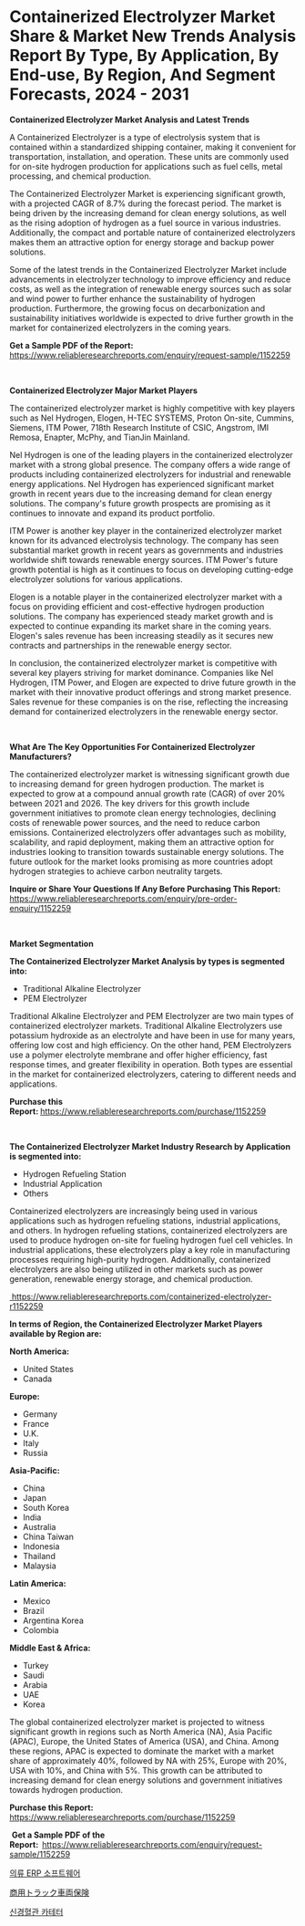 <p><h1>Containerized Electrolyzer Market Share & Market New Trends Analysis Report By Type, By Application, By End-use, By Region, And Segment Forecasts, 2024 - 2031</h1></p><p><strong>Containerized Electrolyzer Market Analysis and Latest Trends</strong></p>
<p><p>A Containerized Electrolyzer is a type of electrolysis system that is contained within a standardized shipping container, making it convenient for transportation, installation, and operation. These units are commonly used for on-site hydrogen production for applications such as fuel cells, metal processing, and chemical production.</p><p>The Containerized Electrolyzer Market is experiencing significant growth, with a projected CAGR of 8.7% during the forecast period. The market is being driven by the increasing demand for clean energy solutions, as well as the rising adoption of hydrogen as a fuel source in various industries. Additionally, the compact and portable nature of containerized electrolyzers makes them an attractive option for energy storage and backup power solutions.</p><p>Some of the latest trends in the Containerized Electrolyzer Market include advancements in electrolyzer technology to improve efficiency and reduce costs, as well as the integration of renewable energy sources such as solar and wind power to further enhance the sustainability of hydrogen production. Furthermore, the growing focus on decarbonization and sustainability initiatives worldwide is expected to drive further growth in the market for containerized electrolyzers in the coming years.</p></p>
<p><strong>Get a Sample PDF of the Report:&nbsp;</strong> <a href="https://www.reliableresearchreports.com/enquiry/request-sample/1152259">https://www.reliableresearchreports.com/enquiry/request-sample/1152259</a></p>
<p>&nbsp;</p>
<p><strong>Containerized Electrolyzer Major Market Players</strong></p>
<p><p>The containerized electrolyzer market is highly competitive with key players such as Nel Hydrogen, Elogen, H-TEC SYSTEMS, Proton On-site, Cummins, Siemens, ITM Power, 718th Research Institute of CSIC, Angstrom, IMI Remosa, Enapter, McPhy, and TianJin Mainland. </p><p>Nel Hydrogen is one of the leading players in the containerized electrolyzer market with a strong global presence. The company offers a wide range of products including containerized electrolyzers for industrial and renewable energy applications. Nel Hydrogen has experienced significant market growth in recent years due to the increasing demand for clean energy solutions. The company's future growth prospects are promising as it continues to innovate and expand its product portfolio.</p><p>ITM Power is another key player in the containerized electrolyzer market known for its advanced electrolysis technology. The company has seen substantial market growth in recent years as governments and industries worldwide shift towards renewable energy sources. ITM Power's future growth potential is high as it continues to focus on developing cutting-edge electrolyzer solutions for various applications.</p><p>Elogen is a notable player in the containerized electrolyzer market with a focus on providing efficient and cost-effective hydrogen production solutions. The company has experienced steady market growth and is expected to continue expanding its market share in the coming years. Elogen's sales revenue has been increasing steadily as it secures new contracts and partnerships in the renewable energy sector.</p><p>In conclusion, the containerized electrolyzer market is competitive with several key players striving for market dominance. Companies like Nel Hydrogen, ITM Power, and Elogen are expected to drive future growth in the market with their innovative product offerings and strong market presence. Sales revenue for these companies is on the rise, reflecting the increasing demand for containerized electrolyzers in the renewable energy sector.</p></p>
<p>&nbsp;</p>
<p><strong>What Are The Key Opportunities For Containerized Electrolyzer Manufacturers?</strong></p>
<p><p>The containerized electrolyzer market is witnessing significant growth due to increasing demand for green hydrogen production. The market is expected to grow at a compound annual growth rate (CAGR) of over 20% between 2021 and 2026. The key drivers for this growth include government initiatives to promote clean energy technologies, declining costs of renewable power sources, and the need to reduce carbon emissions. Containerized electrolyzers offer advantages such as mobility, scalability, and rapid deployment, making them an attractive option for industries looking to transition towards sustainable energy solutions. The future outlook for the market looks promising as more countries adopt hydrogen strategies to achieve carbon neutrality targets.</p></p>
<p><strong>Inquire or Share Your Questions If Any Before Purchasing This Report:</strong> <a href="https://www.reliableresearchreports.com/enquiry/pre-order-enquiry/1152259">https://www.reliableresearchreports.com/enquiry/pre-order-enquiry/1152259</a></p>
<p>&nbsp;</p>
<p><strong>Market Segmentation</strong></p>
<p><strong>The Containerized Electrolyzer Market Analysis by types is segmented into:</strong></p>
<p><ul><li>Traditional Alkaline Electrolyzer</li><li>PEM Electrolyzer</li></ul></p>
<p><p>Traditional Alkaline Electrolyzer and PEM Electrolyzer are two main types of containerized electrolyzer markets. Traditional Alkaline Electrolyzers use potassium hydroxide as an electrolyte and have been in use for many years, offering low cost and high efficiency. On the other hand, PEM Electrolyzers use a polymer electrolyte membrane and offer higher efficiency, fast response times, and greater flexibility in operation. Both types are essential in the market for containerized electrolyzers, catering to different needs and applications.</p></p>
<p><strong>Purchase this Report:&nbsp;</strong><a href="https://www.reliableresearchreports.com/purchase/1152259">https://www.reliableresearchreports.com/purchase/1152259</a></p>
<p>&nbsp;</p>
<p><strong>The Containerized Electrolyzer Market Industry Research by Application is segmented into:</strong></p>
<p><ul><li>Hydrogen Refueling Station</li><li>Industrial Application</li><li>Others</li></ul></p>
<p><p>Containerized electrolyzers are increasingly being used in various applications such as hydrogen refueling stations, industrial applications, and others. In hydrogen refueling stations, containerized electrolyzers are used to produce hydrogen on-site for fueling hydrogen fuel cell vehicles. In industrial applications, these electrolyzers play a key role in manufacturing processes requiring high-purity hydrogen. Additionally, containerized electrolyzers are also being utilized in other markets such as power generation, renewable energy storage, and chemical production.</p></p>
<p><a href="https://www.reliableresearchreports.com/containerized-electrolyzer-r1152259">&nbsp;https://www.reliableresearchreports.com/containerized-electrolyzer-r1152259</a></p>
<p><strong>In terms of Region, the Containerized Electrolyzer Market Players available by Region are:</strong></p>
<p>
    <p> <strong> North America: </strong>
        <ul>
            <li>United States</li>
            <li>Canada</li>
        </ul>
        </p> 
    <p> <strong> Europe: </strong>
        <ul>
            <li>Germany</li>
            <li>France</li>
            <li>U.K.</li>
            <li>Italy</li>
            <li>Russia</li>
        </ul>
        </p> 
    <p> <strong> Asia-Pacific: </strong>
        <ul>
            <li>China</li>
            <li>Japan</li>
            <li>South Korea</li>
            <li>India</li>
            <li>Australia</li>
            <li>China Taiwan</li>
            <li>Indonesia</li>
            <li>Thailand</li>
            <li>Malaysia</li>
        </ul>
        </p> 
    <p> <strong> Latin America: </strong>
        <ul>
            <li>Mexico</li>
            <li>Brazil</li>
            <li>Argentina Korea</li>
            <li>Colombia</li>
        </ul>
        </p> 
    <p> <strong> Middle East & Africa: </strong>
        <ul>
            <li>Turkey</li>
            <li>Saudi</li>
            <li>Arabia</li>
            <li>UAE</li>
            <li>Korea</li>
        </ul>
    </p>
    </p>
<p><p>The global containerized electrolyzer market is projected to witness significant growth in regions such as North America (NA), Asia Pacific (APAC), Europe, the United States of America (USA), and China. Among these regions, APAC is expected to dominate the market with a market share of approximately 40%, followed by NA with 25%, Europe with 20%, USA with 10%, and China with 5%. This growth can be attributed to increasing demand for clean energy solutions and government initiatives towards hydrogen production.</p></p>
<p><strong>Purchase this Report: </strong><a href="https://www.reliableresearchreports.com/purchase/1152259">https://www.reliableresearchreports.com/purchase/1152259</a></p>
<p>&nbsp;<strong>Get a Sample PDF of the Report:&nbsp;&nbsp;</strong><a href="https://www.reliableresearchreports.com/enquiry/request-sample/1152259">https://www.reliableresearchreports.com/enquiry/request-sample/1152259</a></p>
<p><strong></strong></p>
<p><p><a href="https://medium.com/@jaleelweissnat2022/%ED%8C%A8%EC%85%98-erp-%EC%86%8C%ED%94%84%ED%8A%B8%EC%9B%A8%EC%96%B4-%EC%8B%9C%EC%9E%A5-%EC%A1%B0%EC%82%AC-%EB%B3%B4%EA%B3%A0%EC%84%9C-2024%EB%85%84%EB%B6%80%ED%84%B0-2031%EB%85%84%EA%B9%8C%EC%A7%80%EC%9D%98-%EC%97%AD%EC%82%AC%EC%99%80-%EC%98%88%EC%B8%A1-c7af949f96e0">의류 ERP 소프트웨어</a></p><p><a href="https://github.com/RudyBoyer2017/Market-Research-Report-List-1/blob/main/842012542706.md">商用トラック車両保険</a></p><p><a href="https://medium.com/@obiemante1922/%EC%8B%A0%EA%B2%BD%ED%98%88%EA%B4%80-%EC%B9%B4%ED%85%8C%ED%84%B0-%EC%8B%9C%EC%9E%A5-%EA%B7%9C%EB%AA%A8%EB%8A%94-%EC%84%B8%EA%B3%84-%EC%82%B0%EC%97%85%EC%97%90%EC%84%9C-%EC%B5%9C%EA%B3%A0%EC%9D%98-%EB%A7%88%EC%BC%80%ED%8C%85-%EC%B1%84%EB%84%90%EC%9D%84-%EB%B3%B4%EC%97%AC%EC%A4%8D%EB%8B%88%EB%8B%A4-c305288e254a">신경혈관 카테터</a></p></p>